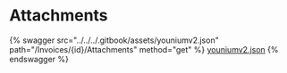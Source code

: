 # Attachments

{% swagger src="../../../.gitbook/assets/youniumv2.json" path="/Invoices/{id}/Attachments" method="get" %}
[youniumv2.json](../../../.gitbook/assets/youniumv2.json)
{% endswagger %}
